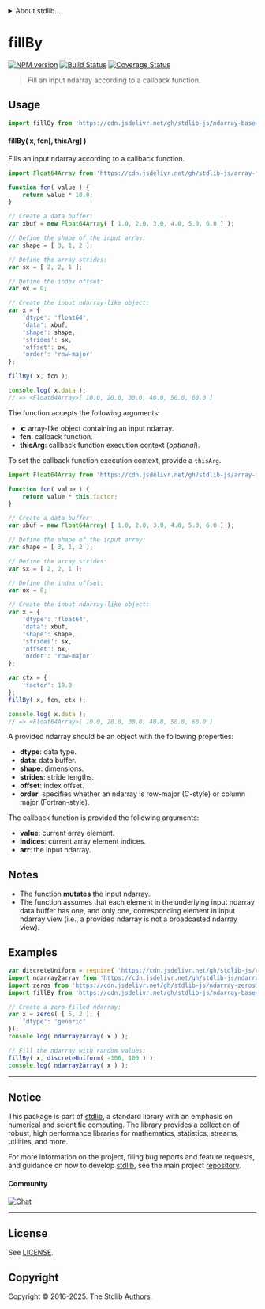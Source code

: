 <!--

@license Apache-2.0

Copyright (c) 2025 The Stdlib Authors.

Licensed under the Apache License, Version 2.0 (the "License");
you may not use this file except in compliance with the License.
You may obtain a copy of the License at

   http://www.apache.org/licenses/LICENSE-2.0

Unless required by applicable law or agreed to in writing, software
distributed under the License is distributed on an "AS IS" BASIS,
WITHOUT WARRANTIES OR CONDITIONS OF ANY KIND, either express or implied.
See the License for the specific language governing permissions and
limitations under the License.

-->


<details>
  <summary>
    About stdlib...
  </summary>
  <p>We believe in a future in which the web is a preferred environment for numerical computation. To help realize this future, we've built stdlib. stdlib is a standard library, with an emphasis on numerical and scientific computation, written in JavaScript (and C) for execution in browsers and in Node.js.</p>
  <p>The library is fully decomposable, being architected in such a way that you can swap out and mix and match APIs and functionality to cater to your exact preferences and use cases.</p>
  <p>When you use stdlib, you can be absolutely certain that you are using the most thorough, rigorous, well-written, studied, documented, tested, measured, and high-quality code out there.</p>
  <p>To join us in bringing numerical computing to the web, get started by checking us out on <a href="https://github.com/stdlib-js/stdlib">GitHub</a>, and please consider <a href="https://opencollective.com/stdlib">financially supporting stdlib</a>. We greatly appreciate your continued support!</p>
</details>

# fillBy

[![NPM version][npm-image]][npm-url] [![Build Status][test-image]][test-url] [![Coverage Status][coverage-image]][coverage-url] <!-- [![dependencies][dependencies-image]][dependencies-url] -->

> Fill an input ndarray according to a callback function.

<section class="intro">

</section>

<!-- /.intro -->



<section class="usage">

## Usage

```javascript
import fillBy from 'https://cdn.jsdelivr.net/gh/stdlib-js/ndarray-base-fill-by@deno/mod.js';
```

#### fillBy( x, fcn\[, thisArg] )

Fills an input ndarray according to a callback function.

```javascript
import Float64Array from 'https://cdn.jsdelivr.net/gh/stdlib-js/array-float64@deno/mod.js';

function fcn( value ) {
    return value * 10.0;
}

// Create a data buffer:
var xbuf = new Float64Array( [ 1.0, 2.0, 3.0, 4.0, 5.0, 6.0 ] );

// Define the shape of the input array:
var shape = [ 3, 1, 2 ];

// Define the array strides:
var sx = [ 2, 2, 1 ];

// Define the index offset:
var ox = 0;

// Create the input ndarray-like object:
var x = {
    'dtype': 'float64',
    'data': xbuf,
    'shape': shape,
    'strides': sx,
    'offset': ox,
    'order': 'row-major'
};

fillBy( x, fcn );

console.log( x.data );
// => <Float64Array>[ 10.0, 20.0, 30.0, 40.0, 50.0, 60.0 ]
```

The function accepts the following arguments:

-   **x**: array-like object containing an input ndarray.
-   **fcn**: callback function.
-   **thisArg**: callback function execution context (_optional_).

To set the callback function execution context, provide a `thisArg`.

<!-- eslint-disable no-invalid-this -->

```javascript
import Float64Array from 'https://cdn.jsdelivr.net/gh/stdlib-js/array-float64@deno/mod.js';

function fcn( value ) {
    return value * this.factor;
}

// Create a data buffer:
var xbuf = new Float64Array( [ 1.0, 2.0, 3.0, 4.0, 5.0, 6.0 ] );

// Define the shape of the input array:
var shape = [ 3, 1, 2 ];

// Define the array strides:
var sx = [ 2, 2, 1 ];

// Define the index offset:
var ox = 0;

// Create the input ndarray-like object:
var x = {
    'dtype': 'float64',
    'data': xbuf,
    'shape': shape,
    'strides': sx,
    'offset': ox,
    'order': 'row-major'
};

var ctx = {
    'factor': 10.0
};
fillBy( x, fcn, ctx );

console.log( x.data );
// => <Float64Array>[ 10.0, 20.0, 30.0, 40.0, 50.0, 60.0 ]
```

A provided ndarray should be an object with the following properties:

-   **dtype**: data type.
-   **data**: data buffer.
-   **shape**: dimensions.
-   **strides**: stride lengths.
-   **offset**: index offset.
-   **order**: specifies whether an ndarray is row-major (C-style) or column major (Fortran-style).

The callback function is provided the following arguments:

-   **value**: current array element.
-   **indices**: current array element indices.
-   **arr**: the input ndarray.

</section>

<!-- /.usage -->

<section class="notes">

## Notes

-   The function **mutates** the input ndarray.
-   The function assumes that each element in the underlying input ndarray data buffer has one, and only one, corresponding element in input ndarray view (i.e., a provided ndarray is not a broadcasted ndarray view).

</section>

<!-- /.notes -->

<section class="examples">

## Examples

<!-- eslint no-undef: "error" -->

```javascript
var discreteUniform = require( 'https://cdn.jsdelivr.net/gh/stdlib-js/random-base-discrete-uniform' ).factory;
import ndarray2array from 'https://cdn.jsdelivr.net/gh/stdlib-js/ndarray-to-array@deno/mod.js';
import zeros from 'https://cdn.jsdelivr.net/gh/stdlib-js/ndarray-zeros@deno/mod.js';
import fillBy from 'https://cdn.jsdelivr.net/gh/stdlib-js/ndarray-base-fill-by@deno/mod.js';

// Create a zero-filled ndarray:
var x = zeros( [ 5, 2 ], {
    'dtype': 'generic'
});
console.log( ndarray2array( x ) );

// Fill the ndarray with random values:
fillBy( x, discreteUniform( -100, 100 ) );
console.log( ndarray2array( x ) );
```

</section>

<!-- /.examples -->

<!-- Section for related `stdlib` packages. Do not manually edit this section, as it is automatically populated. -->

<section class="related">

</section>

<!-- /.related -->


<section class="main-repo" >

* * *

## Notice

This package is part of [stdlib][stdlib], a standard library with an emphasis on numerical and scientific computing. The library provides a collection of robust, high performance libraries for mathematics, statistics, streams, utilities, and more.

For more information on the project, filing bug reports and feature requests, and guidance on how to develop [stdlib][stdlib], see the main project [repository][stdlib].

#### Community

[![Chat][chat-image]][chat-url]

---

## License

See [LICENSE][stdlib-license].


## Copyright

Copyright &copy; 2016-2025. The Stdlib [Authors][stdlib-authors].

</section>

<!-- /.stdlib -->

<!-- Section for all links. Make sure to keep an empty line after the `section` element and another before the `/section` close. -->

<section class="links">

[npm-image]: http://img.shields.io/npm/v/@stdlib/ndarray-base-fill-by.svg
[npm-url]: https://npmjs.org/package/@stdlib/ndarray-base-fill-by

[test-image]: https://github.com/stdlib-js/ndarray-base-fill-by/actions/workflows/test.yml/badge.svg?branch=main
[test-url]: https://github.com/stdlib-js/ndarray-base-fill-by/actions/workflows/test.yml?query=branch:main

[coverage-image]: https://img.shields.io/codecov/c/github/stdlib-js/ndarray-base-fill-by/main.svg
[coverage-url]: https://codecov.io/github/stdlib-js/ndarray-base-fill-by?branch=main

<!--

[dependencies-image]: https://img.shields.io/david/stdlib-js/ndarray-base-fill-by.svg
[dependencies-url]: https://david-dm.org/stdlib-js/ndarray-base-fill-by/main

-->

[chat-image]: https://img.shields.io/gitter/room/stdlib-js/stdlib.svg
[chat-url]: https://app.gitter.im/#/room/#stdlib-js_stdlib:gitter.im

[stdlib]: https://github.com/stdlib-js/stdlib

[stdlib-authors]: https://github.com/stdlib-js/stdlib/graphs/contributors

[umd]: https://github.com/umdjs/umd
[es-module]: https://developer.mozilla.org/en-US/docs/Web/JavaScript/Guide/Modules

[deno-url]: https://github.com/stdlib-js/ndarray-base-fill-by/tree/deno
[deno-readme]: https://github.com/stdlib-js/ndarray-base-fill-by/blob/deno/README.md
[umd-url]: https://github.com/stdlib-js/ndarray-base-fill-by/tree/umd
[umd-readme]: https://github.com/stdlib-js/ndarray-base-fill-by/blob/umd/README.md
[esm-url]: https://github.com/stdlib-js/ndarray-base-fill-by/tree/esm
[esm-readme]: https://github.com/stdlib-js/ndarray-base-fill-by/blob/esm/README.md
[branches-url]: https://github.com/stdlib-js/ndarray-base-fill-by/blob/main/branches.md

[stdlib-license]: https://raw.githubusercontent.com/stdlib-js/ndarray-base-fill-by/main/LICENSE

<!-- <related-links> -->

<!-- </related-links> -->

</section>

<!-- /.links -->
